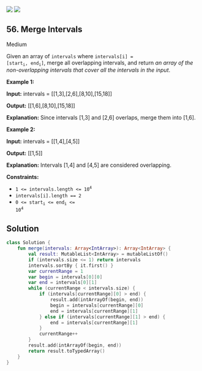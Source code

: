 [![](https://img.shields.io/github/stars/javadev/LeetCode-in-All?label=Stars&style=flat-square)](https://github.com/javadev/LeetCode-in-All)
[![](https://img.shields.io/github/forks/javadev/LeetCode-in-All?label=Fork%20me%20on%20GitHub%20&style=flat-square)](https://github.com/javadev/LeetCode-in-All/fork)

## 56\. Merge Intervals

Medium

Given an array of `intervals` where <code>intervals[i] = [start<sub>i</sub>, end<sub>i</sub>]</code>, merge all overlapping intervals, and return _an array of the non-overlapping intervals that cover all the intervals in the input_.

**Example 1:**

**Input:** intervals = \[\[1,3],[2,6],[8,10],[15,18]]

**Output:** [[1,6],[8,10],[15,18]]

**Explanation:** Since intervals [1,3] and [2,6] overlaps, merge them into [1,6]. 

**Example 2:**

**Input:** intervals = \[\[1,4],[4,5]]

**Output:** [[1,5]]

**Explanation:** Intervals [1,4] and [4,5] are considered overlapping. 

**Constraints:**

*   <code>1 <= intervals.length <= 10<sup>4</sup></code>
*   `intervals[i].length == 2`
*   <code>0 <= start<sub>i</sub> <= end<sub>i</sub> <= 10<sup>4</sup></code>

## Solution

```kotlin
class Solution {
    fun merge(intervals: Array<IntArray>): Array<IntArray> {
        val result: MutableList<IntArray> = mutableListOf()
        if (intervals.size <= 1) return intervals
        intervals.sortBy { it.first() }
        var currentRange = 1
        var begin = intervals[0][0]
        var end = intervals[0][1]
        while (currentRange < intervals.size) {
            if (intervals[currentRange][0] > end) {
                result.add(intArrayOf(begin, end))
                begin = intervals[currentRange][0]
                end = intervals[currentRange][1]
            } else if (intervals[currentRange][1] > end) {
                end = intervals[currentRange][1]
            }
            currentRange++
        }
        result.add(intArrayOf(begin, end))
        return result.toTypedArray()
    }
}
```
